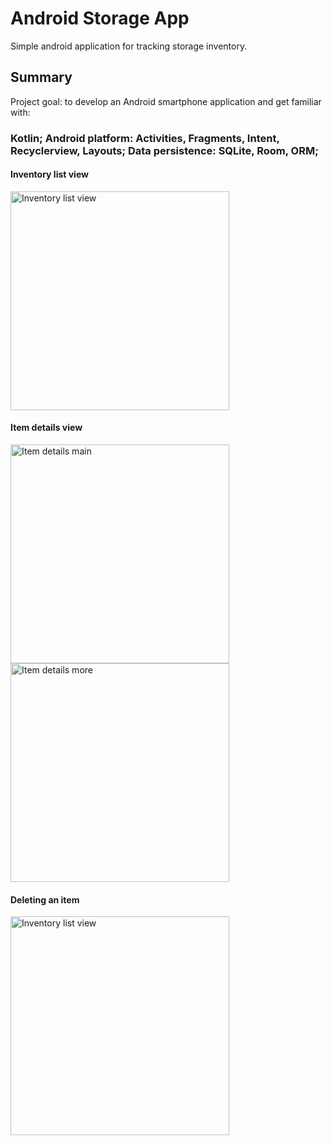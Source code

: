 # Android Storage App
Simple android application for tracking storage inventory.

## Summary
Project goal: to develop an Android smartphone application and get familiar with:
### Kotlin; Android platform: Activities, Fragments, Intent, Recyclerview, Layouts; Data persistence: SQLite, Room, ORM;

#### Inventory list view

<img width="350" alt="Inventory list view" src="https://user-images.githubusercontent.com/77939189/152698004-6976c087-7687-4c59-9373-9c5d6ec10d9e.png">

#### Item details view

<img width="350" alt="Item details main" src="https://user-images.githubusercontent.com/77939189/152698012-3b77d83c-130e-4776-b477-1a67dcf6bd48.png"> <img width="350" alt="Item details more" src="https://user-images.githubusercontent.com/77939189/152698018-faf0b7ed-f729-4816-9e0e-65ddcc2f5b87.png">

#### Deleting an item

<img width="350" alt="Inventory list view" src="https://user-images.githubusercontent.com/77939189/152698021-4259edd2-a809-4541-ade2-2f56c8d15d02.png">
